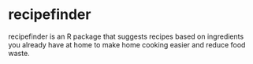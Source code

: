 
# recipefinder

<!-- badges: start -->
<!-- badges: end -->

recipefinder is an R package that suggests recipes based on ingredients you already have at home to make home cooking easier and reduce food waste. 


